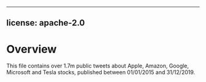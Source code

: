 
---
license: apache-2.0
---

# Overview

This file contains over 1.7m public tweets about Apple, Amazon, Google, Microsoft and Tesla stocks, published between 01/01/2015 and 31/12/2019. 
